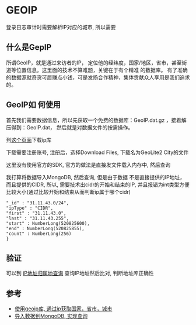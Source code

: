 # GEOIP

登录日志审计时需要解析IP对应的城市, 所以需要


## 什么是GepIP
所谓GeoIP，就是通过来访者的IP， 定位他的经纬度，国家/地区，省市，甚至街道等位置信息。这里面的技术不算难题，关键在于有个精准 的数据库。
有了准确的数据源就奇货可居赚点小钱，可是发扬合作精神，集体贡献众人享用是我们追求的。

 

## GeoIP如 何使用
首先我们需要数据信息，所以先获取一个免费的数据库：GeoIP.dat.gz ，接着解压得到：GeoIP.dat， 然后就是对数据文件的按需操作。

到[这个页面](https://dev.maxmind.com/geoip/geoip2/geolite2/)下载ip库

下载需要注册账号, 注册后，选择Download Files, 下载名为GeoLite2 City的文件

这里没有使用官方的SDK, 官方的做法是直接发文件载入内存中, 然后查询

我打算将数据导入MongoDB, 然后查询, 但是由于数据 不是直接提供的IP地址，而且提供的CIDR,
所以, 需要技术出cidr的开始和结束的IP, 并且报错为int类型方便比较大小(通过比较开始和结束从而判断ip属于哪个cidr)
```
"_id" : "31.11.43.0/24",
"ipType" : "CIDR",
"first" : "31.11.43.0",
"last" : "31.11.43.255",
"start" : NumberLong(520825600),
"end" : NumberLong(520825855),
"count" : NumberLong(256)
}
```

## 验证
可以到 [iP地址归属地查询](https://www.ip138.com/) 查询IP地址然后比对, 判断地址库正确性

## 参考

+ [使用geoip库, 通过ip获取国家，省市，城市](http://www.fecmall.com/topic/806)
+ [导入数据到MongoDB, 实现查询](http://www.kode12.com/kode12/mongodb/store-compare-ip-address-mongodb-study/)